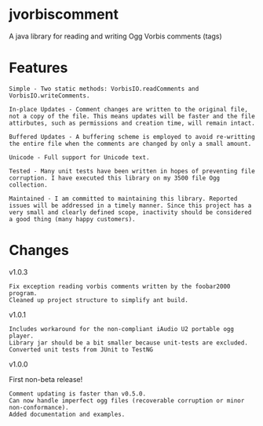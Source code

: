 # jvorbiscomment
A java library for reading and writing Ogg Vorbis comments (tags)

# Features

    Simple - Two static methods: VorbisIO.readComments and VorbisIO.writeComments. 

    In-place Updates - Comment changes are written to the original file, not a copy of the file. This means updates will be faster and the file attirbutes, such as permissions and creation time, will remain intact. 

    Buffered Updates - A buffering scheme is employed to avoid re-writting the entire file when the comments are changed by only a small amount. 

    Unicode - Full support for Unicode text. 

    Tested - Many unit tests have been written in hopes of preventing file corruption. I have executed this library on my 3500 file Ogg collection. 

    Maintained - I am committed to maintaining this library. Reported issues will be addressed in a timely manner. Since this project has a very small and clearly defined scope, inactivity should be considered a good thing (many happy customers). 

# Changes
v1.0.3

    Fix exception reading vorbis comments written by the foobar2000 program.
    Cleaned up project structure to simplify ant build. 

v1.0.1

    Includes workaround for the non-compliant iAudio U2 portable ogg player.
    Library jar should be a bit smaller because unit-tests are excluded.
    Converted unit tests from JUnit to TestNG 

v1.0.0

First non-beta release!

    Comment updating is faster than v0.5.0.
    Can now handle imperfect ogg files (recoverable corruption or minor non-conformance).
    Added documentation and examples. 
